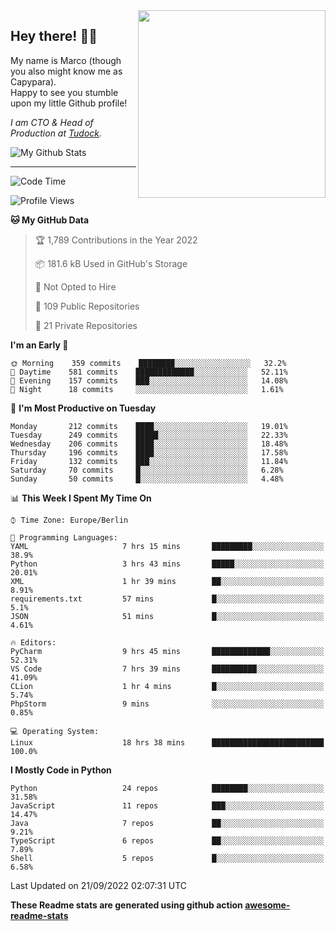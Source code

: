 <img src="https://capypara.de/para_logo.png?a=13" align="right" width="300">

## Hey there! 👋🙃
My name is Marco (though you also might know me as Capypara).  
Happy to see you stumble upon my little Github profile!

*I am CTO & Head of Production at <a href="http://tudock.de">Tudock</a>.*


![My Github Stats](https://github-readme-stats.vercel.app/api?username=theCapypara&show_icons=true&title_color=8ea106&text_color=ffffff&icon_color=8ea106&bg_color=2F343F&hide_border=1)

---
<!--START_SECTION:waka-->
![Code Time](http://img.shields.io/badge/Code%20Time-1%2C805%20hrs-blue)

![Profile Views](http://img.shields.io/badge/Profile%20Views-0-blue)

**🐱 My GitHub Data** 

> 🏆 1,789 Contributions in the Year 2022
 > 
> 📦 181.6 kB Used in GitHub's Storage 
 > 
> 🚫 Not Opted to Hire
 > 
> 📜 109 Public Repositories 
 > 
> 🔑 21 Private Repositories  
 > 
**I'm an Early 🐤** 

```text
🌞 Morning    359 commits    ████████░░░░░░░░░░░░░░░░░   32.2% 
🌆 Daytime    581 commits    █████████████░░░░░░░░░░░░   52.11% 
🌃 Evening    157 commits    ███░░░░░░░░░░░░░░░░░░░░░░   14.08% 
🌙 Night      18 commits     ░░░░░░░░░░░░░░░░░░░░░░░░░   1.61%

```
📅 **I'm Most Productive on Tuesday** 

```text
Monday       212 commits    ████░░░░░░░░░░░░░░░░░░░░░   19.01% 
Tuesday      249 commits    █████░░░░░░░░░░░░░░░░░░░░   22.33% 
Wednesday    206 commits    ████░░░░░░░░░░░░░░░░░░░░░   18.48% 
Thursday     196 commits    ████░░░░░░░░░░░░░░░░░░░░░   17.58% 
Friday       132 commits    ███░░░░░░░░░░░░░░░░░░░░░░   11.84% 
Saturday     70 commits     █░░░░░░░░░░░░░░░░░░░░░░░░   6.28% 
Sunday       50 commits     █░░░░░░░░░░░░░░░░░░░░░░░░   4.48%

```


📊 **This Week I Spent My Time On** 

```text
⌚︎ Time Zone: Europe/Berlin

💬 Programming Languages: 
YAML                     7 hrs 15 mins       █████████░░░░░░░░░░░░░░░░   38.9% 
Python                   3 hrs 43 mins       █████░░░░░░░░░░░░░░░░░░░░   20.01% 
XML                      1 hr 39 mins        ██░░░░░░░░░░░░░░░░░░░░░░░   8.91% 
requirements.txt         57 mins             █░░░░░░░░░░░░░░░░░░░░░░░░   5.1% 
JSON                     51 mins             █░░░░░░░░░░░░░░░░░░░░░░░░   4.61%

🔥 Editors: 
PyCharm                  9 hrs 45 mins       █████████████░░░░░░░░░░░░   52.31% 
VS Code                  7 hrs 39 mins       ██████████░░░░░░░░░░░░░░░   41.09% 
CLion                    1 hr 4 mins         █░░░░░░░░░░░░░░░░░░░░░░░░   5.74% 
PhpStorm                 9 mins              ░░░░░░░░░░░░░░░░░░░░░░░░░   0.85%

💻 Operating System: 
Linux                    18 hrs 38 mins      █████████████████████████   100.0%

```

**I Mostly Code in Python** 

```text
Python                   24 repos            ████████░░░░░░░░░░░░░░░░░   31.58% 
JavaScript               11 repos            ███░░░░░░░░░░░░░░░░░░░░░░   14.47% 
Java                     7 repos             ██░░░░░░░░░░░░░░░░░░░░░░░   9.21% 
TypeScript               6 repos             ██░░░░░░░░░░░░░░░░░░░░░░░   7.89% 
Shell                    5 repos             █░░░░░░░░░░░░░░░░░░░░░░░░   6.58%

```



 Last Updated on 21/09/2022 02:07:31 UTC
<!--END_SECTION:waka-->

**These Readme stats are generated using github action [awesome-readme-stats](https://github.com/anmol098/waka-readme-stats)**
